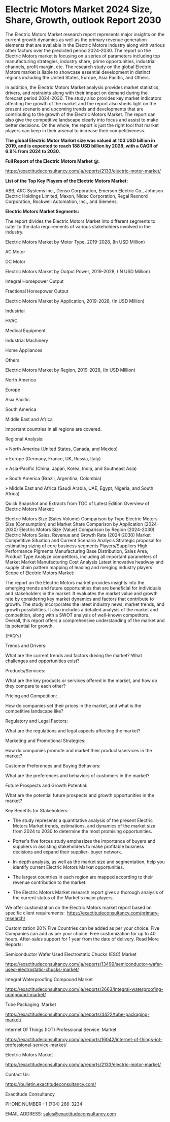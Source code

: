 # Electric Motors Market 2024 Size, Share, Growth, outlook Report 2030

The Electric Motors Market research report represents major insights on the current growth dynamics as well as the primary revenue generation elements that are available in the Electric Motors industry along with various other factors over the predicted period 2024-2030. The report on the Electric Motors market is focusing on a series of parameters including top manufacturing strategies, industry share, prime opportunities, industrial channels, profit margin, etc. The research study on the global Electric Motors market is liable to showcase essential development in distinct regions including the United States, Europe, Asia Pacific, and Others.

In addition, the Electric Motors Market analysis provides market statistics, drivers, and restraints along with their impact on demand during the forecast period 2024-2030. The study also provides key market indicators affecting the growth of the market and the report also sheds light on the present scenario and upcoming trends and developments that are contributing to the growth of the Electric Motors Market. The report can also give the competitive landscape clearly into focus and assist to make better decisions. On the whole, the report is just the right tool that market players can keep in their arsenal to increase their competitiveness.

**The global Electric Motor Market size was valued at 103 USD billion in 2019, and is expected to reach 188 USD billion by 2028, with a CAGR of 6.9% from 2024 to 2030.**

**Full Report of the Electric Motors Market @:**

https://exactitudeconsultancy.com/ja/reports/2133/electric-motor-market/

**List of the Top Key Players of the Electric Motors Market:**

ABB, ARC Systems Inc., Denso Corporation, Emerson Electric Co., Johnson Electric Holdings Limited, Maxon, Nidec Corporation, Regal Rexnord Corporation, Rockwell Automation, Inc., and Siemens.

**Electric Motors Market Segments:**

The report divides the Electric Motors Market into different segments to cater to the data requirements of various stakeholders involved in the industry.

Electric Motors Market by Motor Type, 2019-2028, (In USD Million)

AC Motor

DC Motor

Electric Motors Market by Output Power, 2019-2028, (IN USD Million)

Integral Horsepower Output

Fractional Horsepower Output

Electric Motors Market by Application, 2019-2028, (In USD Million)

Industrial

HVAC

Medical Equipment

Industrial Machinery

Home Appliances

Others

Electric Motors Market by Region, 2019-2028, (In USD Million)

North America

Europe

Asia Pacific

South America

Middle East and Africa

Important countries in all regions are covered.

Regional Analysis:

» North America (United States, Canada, and Mexico)

» Europe (Germany, France, UK, Russia, Italy)

» Asia-Pacific (China, Japan, Korea, India, and Southeast Asia)

» South America (Brazil, Argentina, Colombia)

» Middle East and Africa (Saudi Arabia, UAE, Egypt, Nigeria, and South Africa)

Quick Snapshot and Extracts from TOC of Latest Edition Overview of Electric Motors Market:

Electric Motors Size (Sales Volume) Comparison by Type
Electric Motors Size (Consumption) and Market Share Comparison by Application (2024-2030)
Electric Motors Size (Value) Comparison by Region (2024-2030)
Electric Motors Sales, Revenue and Growth Rate (2024-2030)
Market Competitive Situation and Current Scenario Analysis
Strategic proposal for estimating sizing of core business segments
Players/Suppliers High Performance Pigments Manufacturing Base Distribution, Sales Area, Product Type
Analyze competitors, including all important parameters of Market
Market Manufacturing Cost Analysis
Latest innovative headway and supply chain pattern mapping of leading and merging industry players
Scope of Electric Motors Market:

The report on the Electric Motors market provides insights into the emerging trends and future opportunities that are beneficial for individuals and stakeholders in the market.
It evaluates the market value and growth rate by considering key market dynamics and factors that contribute to growth.
The study incorporates the latest industry news, market trends, and growth possibilities.
It also includes a detailed analysis of the market and competition, along with a SWOT analysis of well-known competitors.
Overall, this report offers a comprehensive understanding of the market and its potential for growth.

{FAQ's}

Trends and Drivers:

What are the current trends and factors driving the market? What challenges and opportunities exist?

Products/Services:

What are the key products or services offered in the market, and how do they compare to each other?

Pricing and Competition:

How do companies set their prices in the market, and what is the competitive landscape like?

Regulatory and Legal Factors:

What are the regulations and legal aspects affecting the market?

Marketing and Promotional Strategies:

How do companies promote and market their products/services in the market?

Customer Preferences and Buying Behaviors:

What are the preferences and behaviors of customers in the market?

Future Prospects and Growth Potential:

What are the potential future prospects and growth opportunities in the market?

Key Benefits for Stakeholders:

- The study represents a quantitative analysis of the present Electric Motors Market trends, estimations, and dynamics of the market size from 2024 to 2030 to determine the most promising opportunities.

- Porter's five forces study emphasizes the importance of buyers and suppliers in assisting stakeholders to make profitable business decisions and expand their supplier- buyer network.

- In-depth analysis, as well as the market size and segmentation, help you identify current Electric Motors Market opportunities.

- The largest countries in each region are mapped according to their revenue contribution to the market.

- The Electric Motors Market research report gives a thorough analysis of the current status of the Market's major players.

We offer customization on the Electric Motors market report based on specific client requirements:  https://exactitudeconsultancy.com/primary-research/

Customization 20%
Five Countries can be added as per your choice.
Five Companies can add as per your choice.
Free customization for up to 40 hours.
After-sales support for 1 year from the date of delivery.
Read More Reports:

Semiconductor Wafer Used Electrostatic Chucks (ESC) Market

https://exactitudeconsultancy.com/ja/reports/13499/semiconductor-wafer-used-electrostatic-chucks-market/

Integral Waterproofing Compound Market

https://exactitudeconsultancy.com/ja/reports/2663/integral-waterproofing-compound-market/

Tube Packaging  Market

https://exactitudeconsultancy.com/ja/reports/4422/tube-packaging-market/

Internet Of Things (IOT) Professional Service  Market

https://exactitudeconsultancy.com/ja/reports/16042/internet-of-things-iot-professional-service-market/

Electric Motors Market

https://exactitudeconsultancy.com/ja/reports/2133/electric-motor-market/

Contact Us:

https://bulletin.exactitudeconsultancy.com/

Exactitude Consultancy

PHONE NUMBER +1 (704) 266-3234

EMAIL ADDRESS: sales@exactitudeconsultancy.com

 
